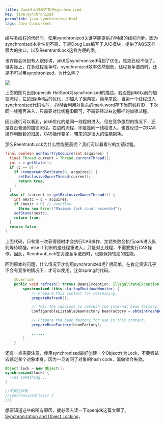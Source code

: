 ```yaml
---
title: Java什么时候才能用synchronized
key: java-synchronized
permalink: java-synchronized.html
tags: Java Concurrent
---
```


编写多线程的代码时，使用synchronized关键字能提供JVM级的线程同步。因为synchronized本身性能不高，于是Doug Lea编写了JUC模块，提供了AQS这样强大的接口，以及ReentrantLock这样方便的类。

也许你会听到有人跟你讲，jdk6后synchronized得到了优化，性能已经不低了。但实际上，在多线程竞争时，synchronized效率依然很低，线程竞争激烈时，还是不可以用synchronized，为什么呢？

![](https://wiki.openjdk.java.net/download/attachments/11829266/Synchronization.gif?version=4&modificationDate=1208918680000&api=v2)

上面的图片出自openjdk HotSpot对synchronized的描述，右边是jdk6以前的加锁流程，左边是jdk6后的优化，即加入了偏向锁。简单来说，当第一个线程进入synchronized代码块时，JVM会利用对象头的mark word存下当前线程ID，下次同一线程再进入，只需要对比线程ID即可，不需要经过右边那样的加锁过程。

因此我们可以看到，jdk6优化的是同一线程的进入，但在竞争激烈的情况下，还是要走普通的加锁流程。右边的流程，即是是同一线程进入，也要经过一次CAS操作判断锁的归属，CAS操作变多，带来的是很大的性能损耗。

那么ReentrantLock为什么性能更高呢？我们可以看看它的加锁过程。

```java
final boolean nonfairTryAcquire(int acquires) {
  final Thread current = Thread.currentThread();
  int c = getState();
  if (c == 0) {
    if (compareAndSetState(0, acquires)) {
      setExclusiveOwnerThread(current);
      return true;
    }
  }
  else if (current == getExclusiveOwnerThread()) {
    int nextc = c + acquires;
    if (nextc < 0) // overflow
      throw new Error("Maximum lock count exceeded");
    setState(nextc);
    return true;
  }
  return false;
}
```

上面代码，只有第一次获得锁时才会执行CAS操作，加锁失败会执行park进入队列等待唤醒。else if 判断的是线程重进入，只是对比线程，不需要执行CAS操作。因此，ReentrantLock在资源竞争激烈时，也能保持较高的性能。

回到原本的问题，什么情况下才能用synchronized呢? 很简单，在肯定资源几乎不会有竞争的情况下，才可以使用，比如spring的代码。

```java
	@Override
	public void refresh() throws BeansException, IllegalStateException {
		synchronized (this.startupShutdownMonitor) {
			// Prepare this context for refreshing.
			prepareRefresh();

			// Tell the subclass to refresh the internal bean factory.
			ConfigurableListableBeanFactory beanFactory = obtainFreshBeanFactory();

			// Prepare the bean factory for use in this context.
			prepareBeanFactory(beanFactory);

			......
		}
	}
```

还有一点需要注意，使用synchronized最好创建一个Object作为Lock，不要尝试去锁定某个对象本身。因为一旦访问了对象的hash code，偏向锁会失效。

```java
Object lock = new Object();
synchronized(lock) {
  //do something...
}

//不要这样做
//synchronized(this) {
//}
```

想要知道这些的所有原因，就必须去读一下openjdk这篇文章了。[Synchronization and Object Locking](https://wiki.openjdk.java.net/display/HotSpot/Synchronization)。


